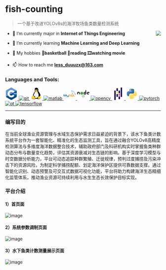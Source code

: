 # fish-counting
> 一个基于改进YOLOv8s的海洋牧场鱼类数量检测系统
> <a href="https://github.com/Coekyun-Dou">
<img align="right" src="https://github-readme-stats.vercel.app/api?username=Coekyun-Dou&show_icons=true">
</a>

- 🔭 I’m currently major in **Internet of Things Engineering**

- 🌱 I’m currently learning **Machine Learning and Deep Learning**

- 💬 My hobbies **🏀basketball 📔reading 🎞️watching movie**

- 📫 How to reach me **less_duuuzx@163.com**


<h3 align="left">Languages and Tools:</h3>
<p align="left">  <a href="https://www.w3schools.com/cpp/" target="_blank" rel="noreferrer"> <img src="https://raw.githubusercontent.com/devicons/devicon/master/icons/cplusplus/cplusplus-original.svg" alt="cplusplus" width="40" height="40"/> </a> <a href="https://git-scm.com/" target="_blank" rel="noreferrer"> <img src="https://www.vectorlogo.zone/logos/git-scm/git-scm-icon.svg" alt="git" width="40" height="40"/> </a> <a href="https://www.linux.org/" target="_blank" rel="noreferrer"> <img src="https://raw.githubusercontent.com/devicons/devicon/master/icons/linux/linux-original.svg" alt="linux" width="40" height="40"/> </a> <a href="https://www.mathworks.com/" target="_blank" rel="noreferrer"> <img src="https://upload.wikimedia.org/wikipedia/commons/2/21/Matlab_Logo.png" alt="matlab" width="40" height="40"/> </a> <a href="https://www.mysql.com/" target="_blank" rel="noreferrer"> <img src="https://raw.githubusercontent.com/devicons/devicon/master/icons/mysql/mysql-original-wordmark.svg" alt="mysql" width="40" height="40"/> </a> <a href="https://nodejs.org" target="_blank" rel="noreferrer"> <img src="https://raw.githubusercontent.com/devicons/devicon/master/icons/nodejs/nodejs-original-wordmark.svg" alt="nodejs" width="40" height="40"/> </a> <a href="https://opencv.org/" target="_blank" rel="noreferrer"> <img src="https://www.vectorlogo.zone/logos/opencv/opencv-icon.svg" alt="opencv" width="40" height="40"/> </a> <a href="https://pandas.pydata.org/" target="_blank" rel="noreferrer"> <img src="https://raw.githubusercontent.com/devicons/devicon/2ae2a900d2f041da66e950e4d48052658d850630/icons/pandas/pandas-original.svg" alt="pandas" width="40" height="40"/> </a> <a href="https://www.python.org" target="_blank" rel="noreferrer"> <img src="https://raw.githubusercontent.com/devicons/devicon/master/icons/python/python-original.svg" alt="python" width="40" height="40"/> </a> <a href="https://pytorch.org/" target="_blank" rel="noreferrer"> <img src="https://www.vectorlogo.zone/logos/pytorch/pytorch-icon.svg" alt="pytorch" width="40" height="40"/> </a> <a href="https://www.qt.io/" target="_blank" rel="noreferrer"> <img src="https://upload.wikimedia.org/wikipedia/commons/0/0b/Qt_logo_2016.svg" alt="qt" width="40" height="40"/> </a> <a href="https://www.tensorflow.org" target="_blank" rel="noreferrer"> <img src="https://www.vectorlogo.zone/logos/tensorflow/tensorflow-icon.svg" alt="tensorflow" width="40" height="40"/> </a> </p>

------
### 编写目的
在当前全球渔业资源管理与水域生态保护需求日益紧迫的背景下，该水下鱼类计数系统平台作为一套智能化、精准化的生态监测工具，旨在通过融合YOLOv8高精度检测算法与多维度海洋数据整合技术，辅助政府部门及科研机构实时掌握鱼类种群动态分布与数量变化趋势，评估其资源衰减对生态链的影响。基于深度学习模型与时空数据分析能力，平台可动态追踪种群繁殖、迁徙规律，预判过度捕捞及污染冲击下的资源风险，为制定科学捕捞配额、划定海洋保护区提供可靠数据支撑。通过智能化识别、动态预警及可交互式数据可视化功能，平台将助力构建海洋生态精细化监管体系，推动渔业资源可持续利用与水生生态长效保护目标实现。 
### 平台介绍
#### 1）首页面
![image](https://github.com/user-attachments/assets/23eb9103-4d8e-4e04-9314-b09b73c91e9e)

#### 2）系统参数调制页面
![image](https://github.com/user-attachments/assets/5fe287d5-e8b5-4a5c-acec-143749d52be7)

#### 3）水下鱼类计数测量展示页面
![image](https://github.com/user-attachments/assets/7e3c0ac5-4549-49c3-9d96-f71bb8742068)
